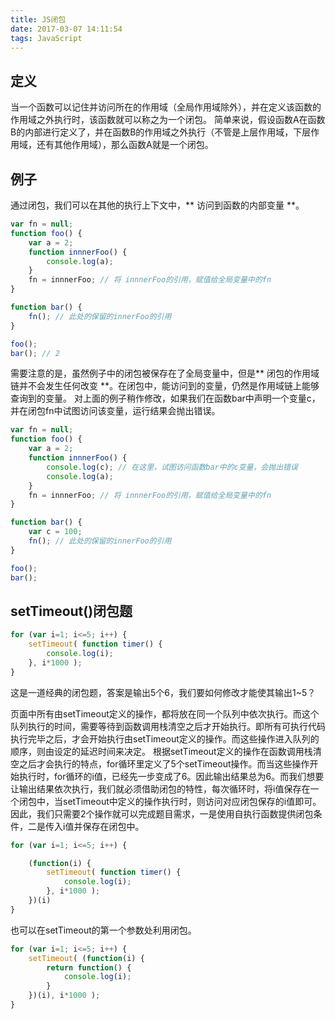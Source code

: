 ```yaml
---
title: JS闭包
date: 2017-03-07 14:11:54
tags: JavaScript
---
```

## 定义
当一个函数可以记住并访问所在的作用域（全局作用域除外），并在定义该函数的作用域之外执行时，该函数就可以称之为一个闭包。
简单来说，假设函数A在函数B的内部进行定义了，并在函数B的作用域之外执行（不管是上层作用域，下层作用域，还有其他作用域），那么函数A就是一个闭包。

## 例子
通过闭包，我们可以在其他的执行上下文中，** 访问到函数的内部变量 **。
<!-- more -->
```js
var fn = null;
function foo() {
    var a = 2;
    function innnerFoo() { 
        console.log(a);
    }
    fn = innnerFoo; // 将 innnerFoo的引用，赋值给全局变量中的fn
}

function bar() {
    fn(); // 此处的保留的innerFoo的引用
}

foo();
bar(); // 2
```
需要注意的是，虽然例子中的闭包被保存在了全局变量中，但是** 闭包的作用域链并不会发生任何改变 **。在闭包中，能访问到的变量，仍然是作用域链上能够查询到的变量。
对上面的例子稍作修改，如果我们在函数bar中声明一个变量c，并在闭包fn中试图访问该变量，运行结果会抛出错误。
```js
var fn = null;
function foo() {
    var a = 2;
    function innnerFoo() { 
        console.log(c); // 在这里，试图访问函数bar中的c变量，会抛出错误
        console.log(a);
    }
    fn = innnerFoo; // 将 innnerFoo的引用，赋值给全局变量中的fn
}

function bar() {
    var c = 100;
    fn(); // 此处的保留的innerFoo的引用
}

foo();
bar();
```
## setTimeout()闭包题
```js
for (var i=1; i<=5; i++) { 
    setTimeout( function timer() {
        console.log(i);
    }, i*1000 );
}
```
这是一道经典的闭包题，答案是输出5个6，我们要如何修改才能使其输出1~5？

页面中所有由setTimeout定义的操作，都将放在同一个队列中依次执行。而这个队列执行的时间，需要等待到函数调用栈清空之后才开始执行。即所有可执行代码执行完毕之后，才会开始执行由setTimeout定义的操作。而这些操作进入队列的顺序，则由设定的延迟时间来决定。
根据setTimeout定义的操作在函数调用栈清空之后才会执行的特点，for循环里定义了5个setTimeout操作。而当这些操作开始执行时，for循环的i值，已经先一步变成了6。因此输出结果总为6。而我们想要让输出结果依次执行，我们就必须借助闭包的特性，每次循环时，将i值保存在一个闭包中，当setTimeout中定义的操作执行时，则访问对应闭包保存的i值即可。
因此，我们只需要2个操作就可以完成题目需求，一是使用自执行函数提供闭包条件，二是传入i值并保存在闭包中。
```js
for (var i=1; i<=5; i++) { 

    (function(i) {
        setTimeout( function timer() {
            console.log(i);
        }, i*1000 );
    })(i)
}
```
也可以在setTimeout的第一个参数处利用闭包。

```js
for (var i=1; i<=5; i++) { 
    setTimeout( (function(i) {
        return function() {
            console.log(i);
        }
    })(i), i*1000 );
}
```


